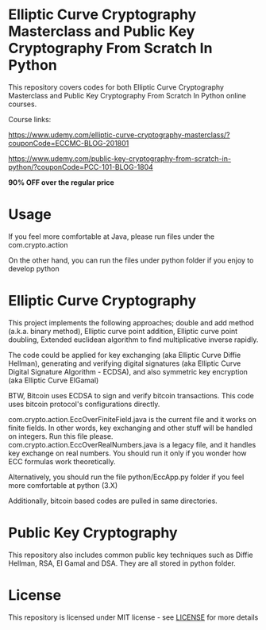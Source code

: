 # Elliptic Curve Cryptography Masterclass and Public Key Cryptography From Scratch In Python

This repository covers codes for both Elliptic Curve Cryptography Masterclass and Public Key Cryptography From Scratch In Python online courses.

Course links: 

https://www.udemy.com/elliptic-curve-cryptography-masterclass/?couponCode=ECCMC-BLOG-201801

https://www.udemy.com/public-key-cryptography-from-scratch-in-python/?couponCode=PCC-101-BLOG-1804

**90% OFF over the regular price**

Usage
=====

If you feel more comfortable at Java, please run files under the com.crypto.action

On the other hand, you can run the files under python folder if you enjoy to develop python

# Elliptic Curve Cryptography

This project implements the following approaches; double and add method (a.k.a. binary method), Elliptic curve point addition, Elliptic curve point doubling, Extended euclidean algorithm to find multiplicative inverse rapidly.

The code could be applied for key exchanging (aka Elliptic Curve Diffie Hellman), generating and verifying digital signatures (aka Elliptic Curve Digital Signature Algorithm - ECDSA), and also symmetric key encryption (aka Elliptic Curve ElGamal)

BTW, Bitcoin uses ECDSA to sign and verify bitcoin transactions. This code uses bitcoin protocol's configurations directly.

com.crypto.action.EccOverFiniteField.java is the current file and it works on finite fields. In other words, key exchanging and other stuff will be handled on integers. Run this file please. com.crypto.action.EccOverRealNumbers.java is a legacy file, and it handles key exchange on real numbers. You should run it only if you wonder how ECC formulas work theoretically.

Alternatively, you should run the file python/EccApp.py folder if you feel more comfortable at python (3.X)

Additionally, bitcoin based codes are pulled in same directories.

# Public Key Cryptography

This repository also includes common public key techniques such as Diffie Hellman, RSA, El Gamal and DSA. They are all stored in python folder.

License
=======

This repository is licensed under MIT license - see [LICENSE](https://github.com/serengil/crypto/blob/master/LICENSE) for more details
